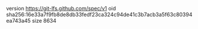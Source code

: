 version https://git-lfs.github.com/spec/v1
oid sha256:16e33a7f9fb8de8db33fedf23ca324c94de41c3b7acb3a5f63c80394ea743a45
size 8634
